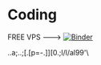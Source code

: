 # Coding


FREE VPS --->                   [![Binder](https://mybinder.org/badge_logo.svg)](https://mybinder.org/v2/gh/Charweel/Coding.git/HEAD)



..a;..;[.[p=-.]][0.;l/l/al99'\\
